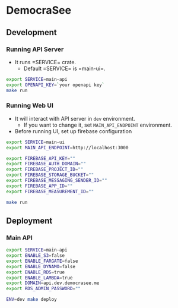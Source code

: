 # DemocraSee

## Development
### Running API Server
- It runs =SERVICE= crate.
  - Default =SERVICE= is =main-ui=.

``` bash
export SERVICE=main-api
export OPENAPI_KEY=`your openapi key`
make run
```

### Running Web UI
- It will interact with API server in `dev` environment.
  - If you want to change it, set `MAIN_API_ENDPOINT` environment.
- Before running UI, set up firebase configuration

``` bash
export SERVICE=main-ui
export MAIN_API_ENDPOINT=http://localhost:3000

export FIREBASE_API_KEY=""
export FIREBASE_AUTH_DOMAIN=""
export FIREBASE_PROJECT_ID=""
export FIREBASE_STORAGE_BUCKET=""
export FIREBASE_MESSAGING_SENDER_ID=""
export FIREBASE_APP_ID=""
export FIREBASE_MEASUREMENT_ID=""

make run
```


## Deployment
### Main API

``` bash
export SERVICE=main-api
export ENABLE_S3=false
export ENABLE_FARGATE=false
export ENABLE_DYNAMO=false
export ENABLE_RDS=true
export ENABLE_LAMBDA=true
export DOMAIN=api.dev.democrasee.me
export RDS_ADMIN_PASSWORD=""

ENV=dev make deploy
```
